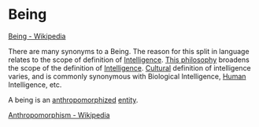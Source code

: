 # Being

<a href="https://en.wikipedia.org/wiki/Being" target="_blank">Being - Wikipedia</a>

There are many synonyms to a Being. The reason for this split in language relates to the scope of definition of [Intelligence](./intelligence.md). [This philosophy](./this-philosophy.md) broadens the scope of the definition of [Intelligence](./intelligence.md). [Cultural](./culture.md) definition of intelligence varies, and is commonly synonymous with Biological Intelligence, [Human](./human.md) Intelligence, etc.

A being is an [anthropomorphized](./anthropomorphism.md) [entity](./entity.md).

<a href="https://en.wikipedia.org/wiki/Anthropomorphism" target="_blank">Anthropomorphism - Wikipedia</a>
